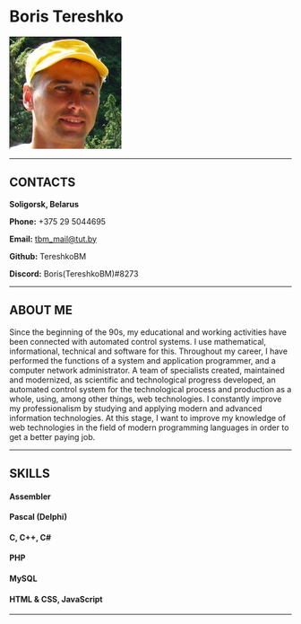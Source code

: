 # Boris Tereshko
![photo](./assets/img/TBMonRS.jpg "My photo")
***
## CONTACTS
**Soligorsk, Belarus**

**Phone:** +375 29 5044695

**Email:** tbm_mail@tut.by

**Github:** TereshkoBM

**Discord:** Boris(TereshkoBM)#8273

***
## ABOUT ME
Since the beginning of the 90s, my educational and working activities have been connected with automated control systems. I use mathematical, informational, technical and software for this. Throughout my career, I have performed the functions of a system and application programmer, and a computer network administrator. A team of specialists created, maintained and modernized, as scientific and technological progress developed, an automated control system for the technological process and production as a whole, using, among other things, web technologies. I constantly improve my professionalism by studying and applying modern and advanced information technologies. At this stage, I want to improve my knowledge of web technologies in the field of modern programming languages in order to get a better paying job.
***
## SKILLS
#### Assembler
#### Pascal (Delphi)
#### C, C++, C#
#### PHP
#### MySQL
#### HTML & CSS, JavaScript
***
